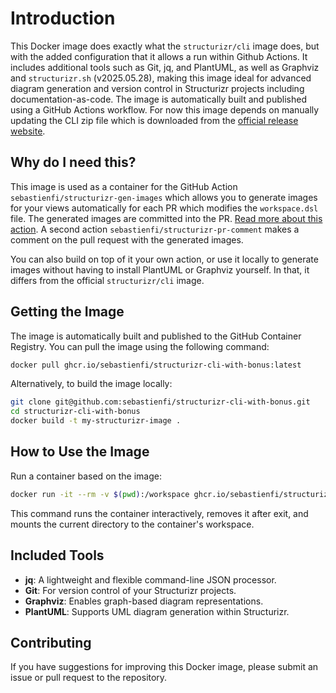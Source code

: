 # Introduction

This Docker image does exactly what the `structurizr/cli` image does, but with the added configuration that it allows a run within Github Actions. It includes additional tools such as Git, jq, and PlantUML, as well as Graphviz and `structurizr.sh` (v2025.05.28), making this image ideal for advanced diagram generation and version control in Structurizr projects including documentation-as-code. The image is automatically built and published using a GitHub Actions workflow. For now this image depends on manually updating the CLI zip file which is downloaded from the [official release website](https://github.com/structurizr/cli/releases). 

## Why do I need this?

This image is used as a container for the GitHub Action `sebastienfi/structurizr-gen-images` which allows you to generate images for your views automatically for each PR which modifies the `workspace.dsl` file. The generated images are committed into the PR. [Read more about this action](https://github.com/marketplace/actions/generate-structurizr-diagrams-images-from-dsl). A second action `sebastienfi/structurizr-pr-comment` makes a comment on the pull request with the generated images.

You can also build on top of it your own action, or use it locally to generate images without having to install PlantUML or Graphviz yourself. In that, it differs from the official `structurizr/cli` image.

## Getting the Image

The image is automatically built and published to the GitHub Container Registry. You can pull the image using the following command:

```bash
docker pull ghcr.io/sebastienfi/structurizr-cli-with-bonus:latest
```

Alternatively, to build the image locally:

```bash
git clone git@github.com:sebastienfi/structurizr-cli-with-bonus.git
cd structurizr-cli-with-bonus
docker build -t my-structurizr-image .
```

## How to Use the Image

Run a container based on the image:

```bash
docker run -it --rm -v $(pwd):/workspace ghcr.io/sebastienfi/structurizr-cli-with-bonus:latest
```

This command runs the container interactively, removes it after exit, and mounts the current directory to the container's workspace.

## Included Tools

- **jq**: A lightweight and flexible command-line JSON processor.
- **Git**: For version control of your Structurizr projects.
- **Graphviz**: Enables graph-based diagram representations.
- **PlantUML**: Supports UML diagram generation within Structurizr.


## Contributing

If you have suggestions for improving this Docker image, please submit an issue or pull request to the repository.

